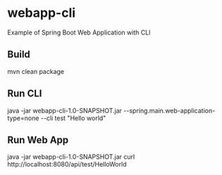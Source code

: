 # webapp-cli
Example of Spring Boot Web Application with CLI

## Build
mvn clean package

## Run CLI
java -jar webapp-cli-1.0-SNAPSHOT.jar --spring.main.web-application-type=none --cli test "Hello world"

## Run Web App
java -jar webapp-cli-1.0-SNAPSHOT.jar
curl http://localhost:8080/api/test/HelloWorld
